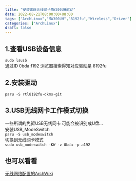 ```yaml
---
title: "安装USB无线网卡MW300UH驱动"
date: 2022-08-21T08:00:00+08:00
tags: ["ArchLinux","MW300UH","8192fu","Wireless","Driver"]
categories: ["ArchLinux"]
draft: false
---
```


## 1.查看USB设备信息

`sudo lsusb`  
通过ID 0bda:f192 浏览器搜索得知对应驱动是 8192fu

## 2.安装驱动

`paru -S rtl8192fu-dkms-git`

## 3.USB无线网卡工作模式切换

一些所谓的免驱USB无线网卡 可能会被识别成U盘...  
安装USB_ModeSwitch  
`paru -S usb_modeswitch`  
切换到无线网卡模式  
`sudo usb_modeswitch -KW -v 0bda -p a192`

## 也可以看看

[无线网络配置的ArchWiki](https://wiki.archlinux.org/title/Network_configuration/Wireless)